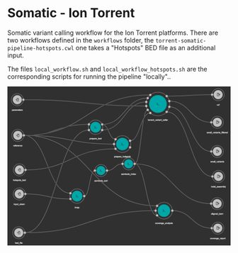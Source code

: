 # Somatic - Ion Torrent

Somatic variant calling workflow for the Ion Torrent platforms. There are two workflows
defined in the `workflows` folder, the `torrent-somatic-pipeline-hotspots.cwl` one takes
a "Hotspots" BED file as an additional input.

The files `local_workflow.sh` and `local_workflow_hotspots.sh` are the corresponding scripts
for running the pipeline "locally"..



![Hotspots pipeline as shown in Rabix](img/hotspots_pipeline.png)